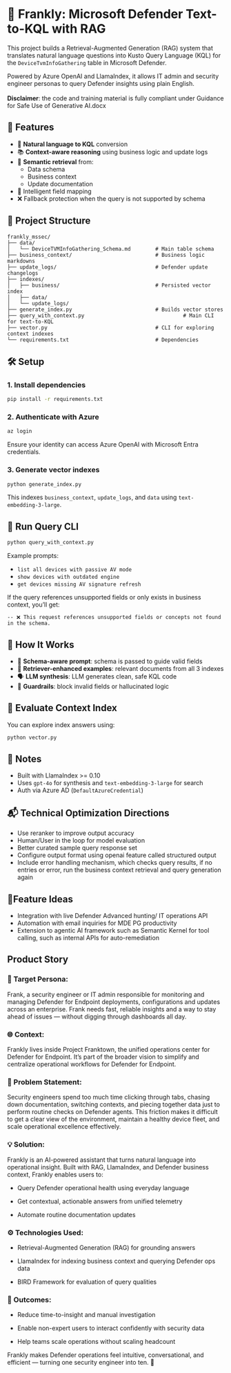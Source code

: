 
# 💼 Frankly: Microsoft Defender Text-to-KQL with RAG

This project builds a Retrieval-Augmented Generation (RAG) system that translates natural language questions into Kusto Query Language (KQL) for the `DeviceTvmInfoGathering` table in Microsoft Defender.

Powered by Azure OpenAI and LlamaIndex, it allows IT admin and security engineer personas to query Defender insights using plain English.\
\
**Disclaimer**: the code and training material is fully compliant under Guidance for Safe Use of Generative AI.docx 



## 🚀 Features

- 🔎 **Natural language to KQL** conversion
- 📚 **Context-aware reasoning** using business logic and update logs
- 🧠 **Semantic retrieval** from:
  - Data schema
  - Business context
  - Update documentation
- 🧼 Intelligent field mapping
- ❌ Fallback protection when the query is not supported by schema



## 📁 Project Structure

```
frankly_mssec/
├── data/
│   └── DeviceTVMInfoGathering_Schema.md        # Main table schema
├── business_context/                           # Business logic markdowns
├── update_logs/                                # Defender update changelogs
├── indexes/
│   ├── business/                               # Persisted vector index
│   ├── data/
│   └── update_logs/
├── generate_index.py                           # Builds vector stores
├── query_with_context.py                                # Main CLI for text-to-KQL
├── vector.py                                   # CLI for exploring context indexes
└── requirements.txt                            # Dependencies
```



## 🛠 Setup

### 1. Install dependencies
```bash
pip install -r requirements.txt
```

### 2. Authenticate with Azure
```bash
az login
```
Ensure your identity can access Azure OpenAI with Microsoft Entra credentials.

### 3. Generate vector indexes
```bash
python generate_index.py
```
This indexes `business_context`, `update_logs`, and `data` using `text-embedding-3-large`.




## 💬 Run Query CLI
```bash
python query_with_context.py
```
Example prompts:
- `list all devices with passive AV mode`
- `show devices with outdated engine`
- `get devices missing AV signature refresh`

If the query references unsupported fields or only exists in business context, you’ll get:
```
-- ❌ This request references unsupported fields or concepts not found in the schema.
```



## 🧠 How It Works

- 🧾 **Schema-aware prompt**: schema is passed to guide valid fields
- 🧩 **Retriever-enhanced examples**: relevant documents from all 3 indexes
- 🗣️ **LLM synthesis**: LLM generates clean, safe KQL code
- 🧱 **Guardrails**: block invalid fields or hallucinated logic



## 🧪 Evaluate Context Index

You can explore index answers using:
```bash
python vector.py
```


## 📌 Notes

- Built with LlamaIndex >= 0.10
- Uses `gpt-4o` for synthesis and `text-embedding-3-large` for search
- Auth via Azure AD (`DefaultAzureCredential`)


## 📬 Technical Optimization Directions

- Use reranker to improve output accuracy
- Human/User in the loop for model evaluation
- Better curated sample query response set
- Configure output format using openai feature called structured output
- Include error handling mechanism, which checks query results, if no entries or error, run the business context retrieval and query generation again

## 🔹Feature Ideas

- Integration with live Defender Advanced hunting/ IT operations API
- Automation with email inquiries for MDE PG productivity
- Extension to agentic AI framework such as Semantic Kernel for tool calling, such as internal APIs for auto-remediation
  


## Product Story

### 👤 Target Persona:
Frank, a security engineer or IT admin responsible for monitoring and managing Defender for Endpoint deployments, configurations and updates across an enterprise. Frank needs fast, reliable insights and a way to stay ahead of issues — without digging through dashboards all day.

### 🌐 Context:
Frankly lives inside Project Franktown, the unified operations center for Defender for Endpoint. It’s part of the broader vision to simplify and centralize operational workflows for Defender for Endpoint.

### 🎯 Problem Statement:
Security engineers spend too much time clicking through tabs, chasing down documentation, switching contexts, and piecing together data just to perform routine checks on Defender agents. This friction makes it difficult to get a clear view of the environment, maintain a healthy device fleet, and scale operational excellence effectively. 

### 💡 Solution:
Frankly is an AI-powered assistant that turns natural language into operational insight. Built with RAG, LlamaIndex, and Defender business context, Frankly enables users to:

 - Query Defender operational health using everyday language

 - Get contextual, actionable answers from unified telemetry

 - Automate routine documentation updates

### ⚙️ Technologies Used:

 - Retrieval-Augmented Generation (RAG) for grounding answers

 - LlamaIndex for indexing business context and querying Defender ops data

 - BIRD Framework for evaluation of query qualities 

### 📌 Outcomes:

 - Reduce time-to-insight and manual investigation

 - Enable non-expert users to interact confidently with security data

 - Help teams scale operations without scaling headcount

Frankly makes Defender operations feel intuitive, conversational, and efficient — turning one security engineer into ten. 🚀

